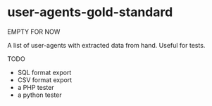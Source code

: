 # user-agents-gold-standard

EMPTY FOR NOW

A list of user-agents with extracted data from hand. Useful for tests.

TODO

- SQL format export
- CSV format export
- a PHP tester
- a python tester